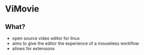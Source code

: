 # ViMovie

## What?

- open source video editor for linux
- aims to give the editor the experience of a mouseless workflow 
- allows for extensions 
